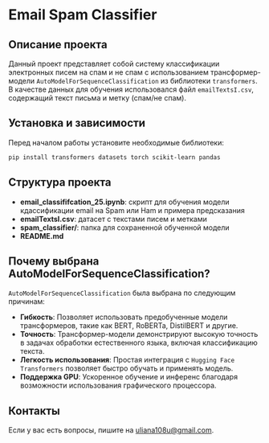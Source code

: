 # Email Spam Classifier

## Описание проекта
Данный проект представляет собой систему классификации электронных писем на спам и не спам с использованием трансформер-модели `AutoModelForSequenceClassification` из библиотеки `transformers`. В качестве данных для обучения использовался файл `emailTextsI.csv`, содержащий текст письма и метку (спам/не спам).


## Установка и зависимости
Перед началом работы установите необходимые библиотеки:
```bash
pip install transformers datasets torch scikit-learn pandas
```

## Структура проекта
- **email_classififcation_25.ipynb**: скрипт для обучения модели кдассификации email на Spam или Ham и примера предсказания
- **emailTextsI.csv**: датасет с текстами писем и метками
- **spam_classifier/**: папка для сохраненной обученной модели
- **README.md**


## Почему выбрана AutoModelForSequenceClassification?
`AutoModelForSequenceClassification` была выбрана по следующим причинам:
- **Гибкость**: Позволяет использовать предобученные модели трансформеров, такие как BERT, RoBERTa, DistilBERT и другие.
- **Точность**: Трансформер-модели демонстрируют высокую точность в задачах обработки естественного языка, включая классификацию текста.
- **Легкость использования**: Простая интеграция с `Hugging Face Transformers` позволяет быстро обучать и применять модель.
- **Поддержка GPU**: Ускоренное обучение и инференс благодаря возможности использования графического процессора.

## Контакты
Если у вас есть вопросы, пишите на uliana108u@gmail.com.
